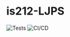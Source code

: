 # is212-LJPS

![Tests](https://github.com/lanceljr/is212-LJPS/actions/workflows/tests.yml/badge.svg)
![CI/CD](https://github.com/lanceljr/is212-LJPS/actions/workflows/CI.yml/badge.svg)